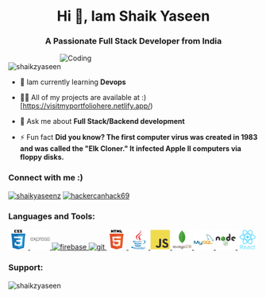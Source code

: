 

<h1 align="center">Hi 👋, Iam Shaik Yaseen</h1>
<h3 align="center">A Passionate Full  Stack Developer from India</h3>
<img align="right" alt="Coding" width="400" src="https://cdn.dribbble.com/users/1162077/screenshots/3848914/programmer.gif">
<p align="left"> <img src="https://komarev.com/ghpvc/?username=shaikzyaseen&label=Profile%20views&color=0e75b6&style=flat" alt="shaikzyaseen" /> </p>

- 🌱 Iam currently learning **Devops**

- 👨‍💻 All of my projects are available at :)  [https://visitmyportfoliohere.netlify.app/)

- 💬 Ask me about **Full Stack/Backend development**

- ⚡ Fun fact **Did you know? The first computer virus was created in 1983 and was called the "Elk Cloner." It infected Apple II computers via floppy disks.**

<h3 align="left">Connect with me :)</h3>
<p align="left">
<a href="https://linkedin.com/in/shaikyaseenz" target="blank"><img align="center" src="https://raw.githubusercontent.com/rahuldkjain/github-profile-readme-generator/master/src/images/icons/Social/linked-in-alt.svg" alt="shaikyaseenz" height="30" width="40" /></a>
<a href="https://www.leetcode.com/hackercanhack69" target="blank"><img align="center" src="https://raw.githubusercontent.com/rahuldkjain/github-profile-readme-generator/master/src/images/icons/Social/leet-code.svg" alt="hackercanhack69" height="30" width="40" /></a>
</p>

<h3 align="left">Languages and Tools: </h3>
<p align="left"> <a href="https://www.w3schools.com/css/" target="_blank" rel="noreferrer"> <img src="https://raw.githubusercontent.com/devicons/devicon/master/icons/css3/css3-original-wordmark.svg" alt="css3" width="40" height="40"/> </a> <a href="https://expressjs.com" target="_blank" rel="noreferrer"> <img src="https://raw.githubusercontent.com/devicons/devicon/master/icons/express/express-original-wordmark.svg" alt="express" width="40" height="40"/> </a> <a href="https://firebase.google.com/" target="_blank" rel="noreferrer"> <img src="https://www.vectorlogo.zone/logos/firebase/firebase-icon.svg" alt="firebase" width="40" height="40"/> </a> <a href="https://git-scm.com/" target="_blank" rel="noreferrer"> <img src="https://www.vectorlogo.zone/logos/git-scm/git-scm-icon.svg" alt="git" width="40" height="40"/> </a> <a href="https://www.w3.org/html/" target="_blank" rel="noreferrer"> <img src="https://raw.githubusercontent.com/devicons/devicon/master/icons/html5/html5-original-wordmark.svg" alt="html5" width="40" height="40"/> </a> <a href="https://www.java.com" target="_blank" rel="noreferrer"> <img src="https://raw.githubusercontent.com/devicons/devicon/master/icons/java/java-original.svg" alt="java" width="40" height="40"/> </a> <a href="https://developer.mozilla.org/en-US/docs/Web/JavaScript" target="_blank" rel="noreferrer"> <img src="https://raw.githubusercontent.com/devicons/devicon/master/icons/javascript/javascript-original.svg" alt="javascript" width="40" height="40"/> </a> <a href="https://www.mongodb.com/" target="_blank" rel="noreferrer"> <img src="https://raw.githubusercontent.com/devicons/devicon/master/icons/mongodb/mongodb-original-wordmark.svg" alt="mongodb" width="40" height="40"/> </a> <a href="https://www.mysql.com/" target="_blank" rel="noreferrer"> <img src="https://raw.githubusercontent.com/devicons/devicon/master/icons/mysql/mysql-original-wordmark.svg" alt="mysql" width="40" height="40"/> </a> <a href="https://nodejs.org" target="_blank" rel="noreferrer"> <img src="https://raw.githubusercontent.com/devicons/devicon/master/icons/nodejs/nodejs-original-wordmark.svg" alt="nodejs" width="40" height="40"/> </a> <a href="https://reactjs.org/" target="_blank" rel="noreferrer"> <img src="https://raw.githubusercontent.com/devicons/devicon/master/icons/react/react-original-wordmark.svg" alt="react" width="40" height="40"/> </a> </p>

<h3 align="left">Support:</h3>


<p><img align="center" src="https://github-readme-stats.vercel.app/api/top-langs?username=shaikzyaseen&show_icons=true&locale=en&layout=compact" alt="shaikzyaseen" /></p>
